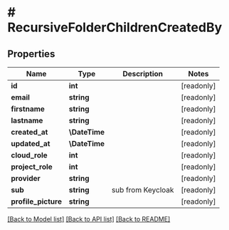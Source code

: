 # # RecursiveFolderChildrenCreatedBy

## Properties

Name | Type | Description | Notes
------------ | ------------- | ------------- | -------------
**id** | **int** |  | [readonly]
**email** | **string** |  | [readonly]
**firstname** | **string** |  | [readonly]
**lastname** | **string** |  | [readonly]
**created_at** | **\DateTime** |  | [readonly]
**updated_at** | **\DateTime** |  | [readonly]
**cloud_role** | **int** |  | [readonly]
**project_role** | **int** |  | [readonly]
**provider** | **string** |  | [readonly]
**sub** | **string** | sub from Keycloak | [readonly]
**profile_picture** | **string** |  | [readonly]

[[Back to Model list]](../../README.md#models) [[Back to API list]](../../README.md#endpoints) [[Back to README]](../../README.md)

